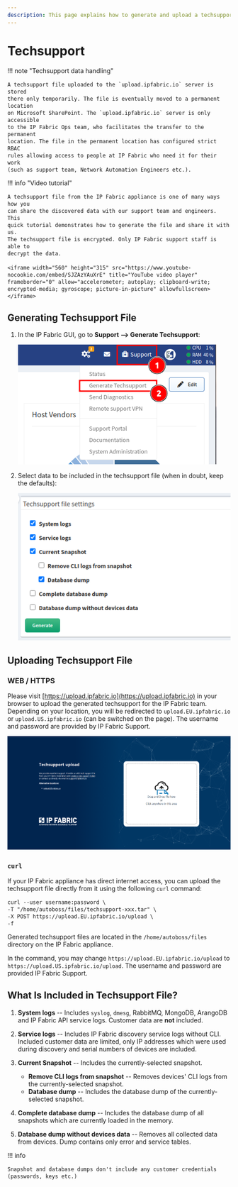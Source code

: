 ```yaml
---
description: This page explains how to generate and upload a techsupport file for the troubleshooting of your IP Fabric appliance by our teams. The page also describes what such a file contains.
---
```


# Techsupport

!!! note "Techsupport data handling"

    A techsupport file uploaded to the `upload.ipfabric.io` server is stored
    there only temporarily. The file is eventually moved to a permanent location
    on Microsoft SharePoint. The `upload.ipfabric.io` server is only accessible
    to the IP Fabric Ops team, who facilitates the transfer to the permanent
    location. The file in the permanent location has configured strict RBAC
    rules allowing access to people at IP Fabric who need it for their work
    (such as support team, Network Automation Engineers etc.).
    
!!! info "Video tutorial"

    A techsupport file from the IP Fabric appliance is one of many ways how you
    can share the discovered data with our support team and engineers. This
    quick tutorial demonstrates how to generate the file and share it with us.
    The techsupport file is encrypted. Only IP Fabric support staff is able to
    decrypt the data.

    <iframe width="560" height="315" src="https://www.youtube-nocookie.com/embed/SJZAzYAuXrE" title="YouTube video player" frameborder="0" allow="accelerometer; autoplay; clipboard-write; encrypted-media; gyroscope; picture-in-picture" allowfullscreen></iframe>

## Generating Techsupport File

1. In the IP Fabric GUI, go to **Support --> Generate Techsupport**:

   ![Generate techsupport file](techsupport/generate.png)

2. Select data to be included in the techsupport file (when in doubt, keep the
   defaults):

   ![Configure what to include in techsupport file](techsupport/config.png)

## Uploading Techsupport File

### WEB / HTTPS

Please visit [https://upload.ipfabric.io](https://upload.ipfabric.io) in your
browser to upload the generated techsupport for the IP Fabric team. Depending
on your location, you will be redirected to `upload.EU.ipfabric.io` or
`upload.US.ipfabric.io` (can be switched on the page). The username and password
are provided by IP Fabric Support.

![Upload techsupport file](techsupport/upload.png)

### `curl`

If your IP Fabric appliance has direct internet access, you can upload the
techsupport file directly from it using the following `curl` command:

```shell
curl --user username:password \
-T "/home/autoboss/files/techsupport-xxx.tar" \
-X POST https://upload.EU.ipfabric.io/upload \
-f
```

Generated techsupport files are located in the `/home/autoboss/files` directory
on the IP Fabric appliance.

In the command, you may change `https://upload.EU.ipfabric.io/upload` to
`https://upload.US.ipfabric.io/upload`. The username and password are provided
IP Fabric Support.

## What Is Included in Techsupport File?

1. **System logs** -- Includes `syslog`, `dmesg`, RabbitMQ, MongoDB, ArangoDB
   and IP Fabric API service logs. Customer data are **not** included.

2. **Service logs** -- Includes IP Fabric discovery service logs without CLI.
   Included customer data are limited, only IP addresses which were used during
   discovery and serial numbers of devices are included.

3. **Current Snapshot** -- Includes the currently-selected snapshot.
   - **Remove CLI logs from snapshot** -- Removes devices' CLI logs from
     the currently-selected snapshot.
   - **Database dump** -- Includes the database dump of the currently-selected
     snapshot.

4. **Complete database dump** -- Includes the database dump of all snapshots
   which are currently loaded in the memory.

5. **Database dump without devices data** -- Removes all collected data from
   devices. Dump contains only error and service tables.

!!! info

    Snapshot and database dumps don't include any customer credentials
    (passwords, keys etc.)
